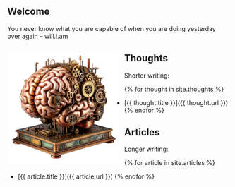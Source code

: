 ## Welcome

You never know what you are capable of when you are doing yesterday over again – will.i.am

<img align="left" src="/assets/brain.png" alt="Brain" width="250" style="padding: 15px 15px 0px 0px;">

## Thoughts

Shorter writing:

{% for thought in site.thoughts %}
* [{{ thought.title }}]({{ thought.url }})
{% endfor %}


## Articles

Longer writing:

{% for article in site.articles %}
* [{{ article.title }}]({{ article.url }})
{% endfor %}
